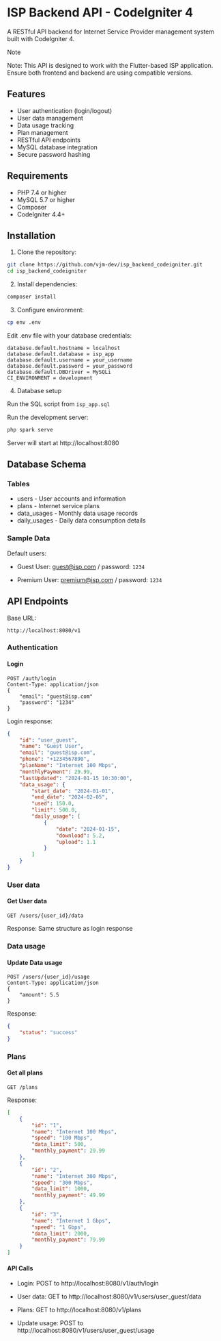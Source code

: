 # ISP Backend API - CodeIgniter 4
A RESTful API backend for Internet Service Provider management system built with CodeIgniter 4.

> [!NOTE]
> Note: This API is designed to work with the Flutter-based ISP application. Ensure both frontend and backend are using compatible versions.

## Features
- User authentication (login/logout)
- User data management
- Data usage tracking
- Plan management
- RESTful API endpoints
- MySQL database integration
- Secure password hashing

## Requirements
- PHP 7.4 or higher
- MySQL 5.7 or higher
- Composer
- CodeIgniter 4.4+

## Installation
1. Clone the repository:
```bash
git clone https://github.com/vjm-dev/isp_backend_codeigniter.git
cd isp_backend_codeigniter
```
2. Install dependencies:
```bash
composer install
```
3. Configure environment:
```bash
cp env .env
```
Edit .env file with your database credentials:
```
database.default.hostname = localhost
database.default.database = isp_app
database.default.username = your_username
database.default.password = your_password
database.default.DBDriver = MySQLi
CI_ENVIRONMENT = development
```
4. Database setup

Run the SQL script from `isp_app.sql`

Run the development server:
```bash
php spark serve
```
Server will start at http://localhost:8080

## Database Schema
### Tables
- users - User accounts and information
- plans - Internet service plans
- data_usages - Monthly data usage records
- daily_usages - Daily data consumption details

### Sample Data
Default users:

- Guest User: guest@isp.com / password: `1234`

- Premium User: premium@isp.com / password: `1234`

## API Endpoints
Base URL:
```
http://localhost:8080/v1
```

### Authentication
#### Login
```http
POST /auth/login
Content-Type: application/json
{
    "email": "guest@isp.com"
    "password": "1234"
}
```
Login response: 
```json
{
    "id": "user_guest",
    "name": "Guest User",
    "email": "guest@isp.com",
    "phone": "+1234567890",
    "planName": "Internet 100 Mbps",
    "monthlyPayment": 29.99,
    "lastUpdated": "2024-01-15 10:30:00",
    "data_usage": {
        "start_date": "2024-01-01",
        "end_date": "2024-02-05",
        "used": 150.0,
        "limit": 500.0,
        "daily_usage": [
            {
                "date": "2024-01-15",
                "download": 5.2,
                "upload": 1.1
            }
        ]
    }
}
```
### User data
#### Get User data
```http
GET /users/{user_id}/data
```
Response: Same structure as login response

### Data usage
#### Update Data usage
```http
POST /users/{user_id}/usage
Content-Type: application/json
{
    "amount": 5.5
}
```
Response:
```json
{
    "status": "success"
}
```
### Plans
#### Get all plans
```http
GET /plans
```
Response:
```json
[
    {
        "id": "1",
        "name": "Internet 100 Mbps",
        "speed": "100 Mbps",
        "data_limit": 500,
        "monthly_payment": 29.99
    },
    {
        "id": "2",
        "name": "Internet 300 Mbps",
        "speed": "300 Mbps",
        "data_limit": 1000,
        "monthly_payment": 49.99
    },
    {
        "id": "3",
        "name": "Internet 1 Gbps",
        "speed": "1 Gbps",
        "data_limit": 2000,
        "monthly_payment": 79.99
    }
]
```
#### API Calls

- Login: POST to http://localhost:8080/v1/auth/login

- User data: GET to http://localhost:8080/v1/users/user_guest/data

- Plans: GET to http://localhost:8080/v1/plans

- Update usage: POST to http://localhost:8080/v1/users/user_guest/usage